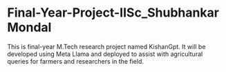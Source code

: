 # Final-Year-Project-IISc_Shubhankar Mondal
This is final-year M.Tech research project named KishanGpt. It will be developed using Meta Llama and deployed to assist with agricultural queries for farmers and researchers in the field.
